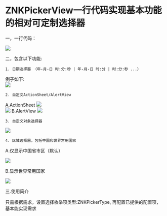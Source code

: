 # ZNKPickerView一行代码实现基本功能的相对可定制选择器
一，一行代码：

![](/Users/huangsam/Desktop/WechatIMG3.jpeg
)

二，包含以下功能:

	1. 日期选择器 （年-月-日 时:分:秒 | 年-月-日 时:分 | 时:分:秒 ...）
		
例子如下:		
![](/Users/huangsam/Desktop/WechatIMG1.jpeg)
  	
	2. 自定义ActionSheet/AlertView

A.ActionSheet
![](/Users/huangsam/Desktop/WechatIMG2.jpeg
)  	
![](/Users/huangsam/Desktop/WechatIMG4.jpeg
)
B.AlertView
![](/Users/huangsam/Desktop/WechatIMG5.jpeg
)
	
	3. 自定义对象选择器

![](/Users/huangsam/Desktop/WechatIMG6.jpeg
)
	
	4. 区域选择器，包括中国和世界常用国家

A.仅显示中国省市区（默认）

![](/Users/huangsam/Desktop/WechatIMG7.jpeg
)

B.显示世界常用国家

![](/Users/huangsam/Desktop/WechatIMG8.jpeg
)

三.使用简介

只需根据需求，设置选择枚举项类型:ZNKPickerType, 再配置已提供的配置项，基本能实现需求



